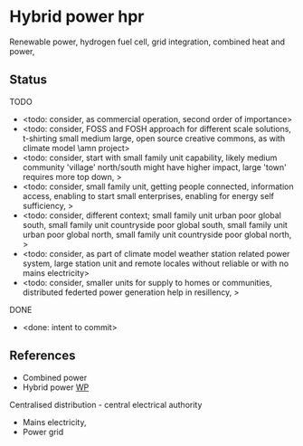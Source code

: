 # Hybrid power hpr

Renewable power, hydrogen fuel cell, grid integration, combined heat and power, 

## Status

TODO
* <todo: consider, as commercial operation, second order of importance>
* <todo: consider, FOSS and FOSH approach for different scale solutions, t-shirting small medium large, open source creative commons, as with climate model \amn project>
* <todo: consider, start with small family unit capability, likely medium community 'village' north/south might have higher impact, large 'town' requires more top down, >
* <todo: consider, small family unit, getting people connected, information access, enabling to start small enterprises, enabling for energy self sufficiency, >
* <todo: consider, different context; small family unit urban poor global south, small family unit countryside poor global south, small family unit urban poor global north, small family unit countryside poor global north,  >
* <todo: consider, as part of climate model weather station related power system, large station unit and remote locales without reliable or with no mains electricity>
* <todo: consider, smaller units for supply to homes or communities, distributed federted power generation help in resillency, >

DONE
* <done: intent to commit>

## References

* Combined power 
* Hybrid power [WP](https://en.wikipedia.org/wiki/Hybrid_power)

Centralised distribution - central electrical authority
* Mains electricity, 
* Power grid
